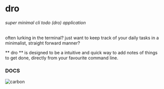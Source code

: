 # dro
###### super minimal cli todo (dro) application

often lurking in the terminal? just want to keep track of your daily tasks in a minimalist, straight forward manner?

** dro ** is designed to be a intuitive and quick way to add notes of things to get done, directly from your favourite command line.




### DOCS
![carbon](https://user-images.githubusercontent.com/58119759/199929774-af71eb4d-4b91-407c-a728-e00a49117532.png)
